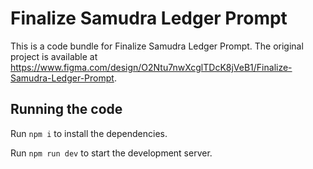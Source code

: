 
  # Finalize Samudra Ledger Prompt

  This is a code bundle for Finalize Samudra Ledger Prompt. The original project is available at https://www.figma.com/design/O2Ntu7nwXcglTDcK8jVeB1/Finalize-Samudra-Ledger-Prompt.

  ## Running the code

  Run `npm i` to install the dependencies.

  Run `npm run dev` to start the development server.
  